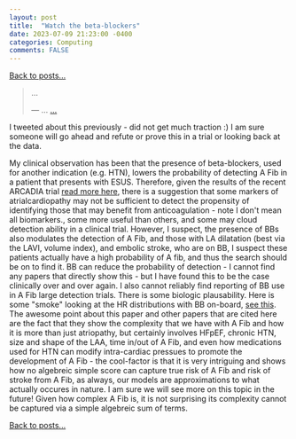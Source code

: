 ```yaml
---
layout: post
title:  "Watch the beta-blockers"
date: 2023-07-09 21:23:00 -0400
categories: Computing
comments: FALSE
---
```


[Back to posts...](/posts/index.html)

<blockquote class="twitter-tweet">
  <p lang="en" dir="ltr">...</p>&mdash; ...
  <a href="https://twitter.com/neuroccm/status/1629906707005440014">...</a>
</blockquote> 
<script async src="https://platform.twitter.com/widgets.js" charset="utf-8"></script>

I tweeted about this previously - did not get much traction :)
I am sure someone will go ahead and refute or prove this in a trial or looking back at the data.

My clinical observation has been that the presence of beta-blockers, used for another indication (e.g. HTN), lowers the probability of detecting A Fib in a patient that presents with ESUS. Therefore, given the results of the recent ARCADIA trial [read more here](https://www.medscape.com/viewarticle/992525), there is a suggestion that some markers of atrialcardiopathy may not be sufficient to detect the propensity of identifying those that may benefit from anticoagulation - note I don't mean all biomarkers., some more useful than others, and some may cloud detection ability in a clinical trial. However, I suspect, the presence of BBs also modulates the detection of A Fib, and those with LA dilatation (best via the LAVI, volume index), and embolic stroke, who are on BB, I suspect these patients actually have a high probability of A fib, and thus the search should be on to find it. BB can reduce the probability of detection - I cannot find any papers that directly show this - but I have found this to be the case clinically over and over again. I also cannot reliably find reporting of BB use in A Fib large detection trials. There is some biologic plausability. Here is some "smoke" looking at the HR distributions with BB on-board, [see this](https://www.ncbi.nlm.nih.gov/pmc/articles/PMC9996284/). The awesome point about this paper and other papers that are cited here are the fact that they show the complexity that we have with A Fib and how it is more than just atriopathy, but certainly involves HFpEF, chronic HTN, size and shape of the LAA, time in/out of A Fib, and even how medications used for HTN can modify intra-cardiac pressues to promote the development of A Fib - the cool-factor is that it is very intriguing and shows how no algebreic simple score can capture true risk of A Fib and risk of stroke from A Fib, as always, our models are approximations to what actually occures in nature. I am sure we will see more on this topic in the future! Given how complex A Fib is, it is not surprising its complexity cannot be captured via a simple algebreic sum of terms.

[Back to posts...](/posts/index.html)
